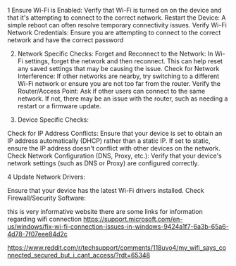 1 Ensure Wi-Fi is Enabled: Verify that Wi-Fi is turned on on the device and that it's attempting to connect to the correct network.
Restart the Device: A simple reboot can often resolve temporary connectivity issues.
Verify Wi-Fi Network Credentials: Ensure you are attempting to connect to the correct network and have the correct password
 
2. Network Specific Checks:
Forget and Reconnect to the Network:
In Wi-Fi settings, forget the network and then reconnect. This can help reset any saved settings that may be causing the issue.
Check for Network Interference:
If other networks are nearby, try switching to a different Wi-Fi network or ensure you are not too far from the router.
Verify the Router/Access Point:
Ask if other users can connect to the same network. If not, there may be an issue with the router, such as needing a restart or a firmware update. 

3. Device Specific Checks:

Check for IP Address Conflicts:
Ensure that your device is set to obtain an IP address automatically (DHCP) rather than a static IP. If set to static, ensure the IP address doesn't conflict with other devices on the network.
Check Network Configuration (DNS, Proxy, etc.):
Verify that your device's network settings (such as DNS or Proxy) are configured correctly.

4 Update Network Drivers:

Ensure that your device has the latest Wi-Fi drivers installed.
Check Firewall/Security Software:

this is very informative website
there are some links for information regarding wifi connection https://support.microsoft.com/en-us/windows/fix-wi-fi-connection-issues-in-windows-9424a1f7-6a3b-65a6-4d78-7f07eee84d2c

https://www.reddit.com/r/techsupport/comments/118uvo4/my_wifi_says_connected_secured_but_i_cant_access/?rdt=65348







